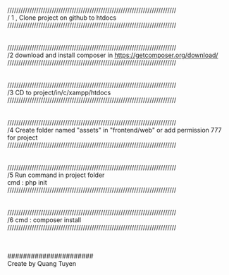 //////////////////////////////////////////////////////////////////////////// <br>
/   1   , Clone project on github to htdocs  <br> 
//////////////////////////////////////////////////////////////////////////// <br>
<br>
<br>
//////////////////////////////////////////////////////////////////////////// <br>
/2 download and install composer in https://getcomposer.org/download/ <br> 
//////////////////////////////////////////////////////////////////////////// <br>
<br>
<br>
//////////////////////////////////////////////////////////////////////////// <br>
/3 CD  to project/in/c/xampp/htdocs   <br>
//////////////////////////////////////////////////////////////////////////// <br>
<br>
<br>
//////////////////////////////////////////////////////////////////////////// <br>
/4 Create folder named "assets" in "frontend/web" or add permission 777 for project  <br>
//////////////////////////////////////////////////////////////////////////// <br>
<br>
<br>
//////////////////////////////////////////////////////////////////////////// <br>
/5 Run command in project folder <br> 
    cmd : php init  <br>
//////////////////////////////////////////////////////////////////////////// <br>
<br>
<br>
//////////////////////////////////////////////////////////////////////////// <br>
/6  cmd : composer install <br> 
//////////////////////////////////////////////////////////////////////////// <br>
<br>
<br>

###################### <br> 
Create by Quang Tuyen<br> 